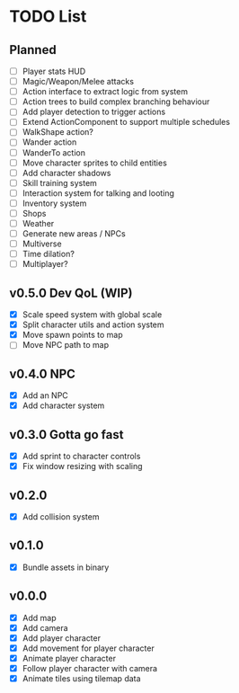 # TODO List

## Planned

- [ ] Player stats HUD
- [ ] Magic/Weapon/Melee attacks
- [ ] Action interface to extract logic from system
- [ ] Action trees to build complex branching behaviour
- [ ] Add player detection to trigger actions
- [ ] Extend ActionComponent to support multiple schedules
- [ ] WalkShape action?
- [ ] Wander action
- [ ] WanderTo action
- [ ] Move character sprites to child entities
- [ ] Add character shadows
- [ ] Skill training system
- [ ] Interaction system for talking and looting
- [ ] Inventory system
- [ ] Shops
- [ ] Weather
- [ ] Generate new areas / NPCs
- [ ] Multiverse
- [ ] Time dilation?
- [ ] Multiplayer?

## v0.5.0 Dev QoL (WIP)

- [x] Scale speed system with global scale
- [x] Split character utils and action system
- [x] Move spawn points to map
- [ ] Move NPC path to map

## v0.4.0 NPC

- [x] Add an NPC
- [x] Add character system

## v0.3.0 Gotta go fast

- [x] Add sprint to character controls
- [x] Fix window resizing with scaling

## v0.2.0

- [x] Add collision system

## v0.1.0

- [x] Bundle assets in binary

## v0.0.0

- [x] Add map
- [x] Add camera
- [x] Add player character
- [x] Add movement for player character
- [x] Animate player character
- [x] Follow player character with camera
- [x] Animate tiles using tilemap data
